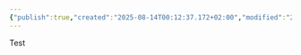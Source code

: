 ```yaml
---
{"publish":true,"created":"2025-08-14T00:12:37.172+02:00","modified":"2025-08-14T00:37:04.974+02:00","cssclasses":""}
---
```


Test
